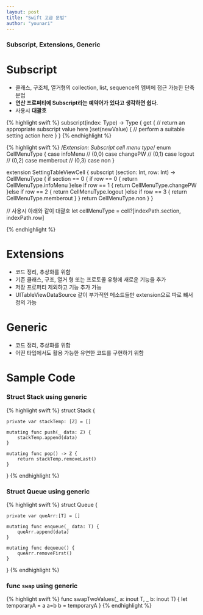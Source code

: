 ```yaml
---
layout: post
title: "Swift 고급 문법"
author: "younari"
---
```


### Subscript, Extensions, Generic

# Subscript
- 클래스, 구조체, 열거형의 collection, list, sequence의 멤버에 접근 가능한 단축문법
- **연산 프로퍼티에 Subscript라는 예약어가 있다고 생각하면 쉽다.**
- 사용시 **대괄호**

{% highlight swift %}
subscript(index: Type) -> Type {	get {
		// return an appropriate subscript value here
	}set(newValue) {
		// perform a suitable setting action here	}
}
{% endhighlight %}


{% highlight swift %}
/*Extension: Subscript cell menu type*/
enum CellMenuType {
    case infoMenu // (0,0)
    case changePW // (0,1)
    case logout // (0,2)
    case memberout // (0,3)
    case non
}

extension SettingTableViewCell {
    subscript (section: Int, row: Int) -> CellMenuType {
        if section == 0 {
            if row == 0 {
                return CellMenuType.infoMenu
            }else if row == 1 {
                return CellMenuType.changePW
            }else if row == 2 {
                return CellMenuType.logout
            }else if row == 3 {
                return CellMenuType.memberout
            }
        }
        return CellMenuType.non
    }
}

// 사용시 아래와 같이 대괄호
let cellMenuType = cell?[indexPath.section, indexPath.row]

{% endhighlight %}






# Extensions
- 코드 정리, 추상화를 위함
- 기존 클래스, 구조, 열거 형 또는 프로토콜 유형에 새로운 기능을 추가
- 저장 프로퍼티 제외하고 기능 추가 가능
- UITableViewDataSource 같이 부가적인 메소드들만 extension으로 따로 뺴서 정의 가능


# Generic
- 코드 정리, 추상화를 위함
- 어떤 타입에서도 활용 가능한 유연한 코드를 구현하기 위함


# Sample Code
### Struct Stack using generic
{% highlight swift %}
struct Stack<Z> {
    
    private var stackTemp: [Z] = []
    
    mutating func push(_ data: Z) {
        stackTemp.append(data)
    }
    
    mutating func pop() -> Z {
        return stackTemp.removeLast()
    }
    
}
{% endhighlight %}

### Struct Queue using generic
{% highlight swift %}
struct Queue<T> {
    
    private var queArr:[T] = []
    
    mutating func enqueue(_ data: T) {
        queArr.append(data)
    }
    
    mutating func dequeue() {
        queArr.removeFirst()
    }
    
}
{% endhighlight %}


### func `swap` using generic
{% highlight swift %}
func swapTwoValues<T>(_ a: inout T, _ b: inout T) { 
	let temporaryA = a	a=b	b = temporaryA}
{% endhighlight %}
